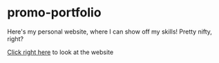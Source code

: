 # promo-portfolio
Here's my personal website, where I can show off my skills! Pretty nifty, right?

[Click right here](https://www.reece-vela.com) to look at the website
